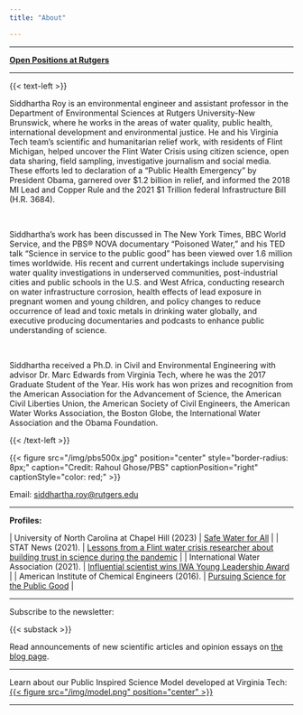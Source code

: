 ```yaml
---
title: "About"

---
```


------

**[Open Positions at Rutgers](/hiring/)**

------

{{< text-left >}}


Siddhartha Roy is an environmental engineer and assistant professor in the Department of Environmental Sciences at Rutgers University-New Brunswick, where he works in the areas of water quality, public health, international development and environmental justice. He and his Virginia Tech team’s scientific and humanitarian relief work, with residents of Flint Michigan, helped uncover the Flint Water Crisis using citizen science, open data sharing, field sampling, investigative journalism and social media. These efforts led to declaration of a “Public Health Emergency” by President Obama, garnered over $1.2 billion in relief, and informed the 2018 MI Lead and Copper Rule and the 2021 $1 Trillion federal Infrastructure Bill (H.R. 3684).

<br>

Siddhartha’s work has been discussed in The New York Times, BBC World Service, and the PBS® NOVA documentary “Poisoned Water,” and his TED talk “Science in service to the public good” has been viewed over 1.6 million times worldwide. His recent and current undertakings include supervising water quality investigations in underserved communities, post-industrial cities and public schools in the U.S. and West Africa, conducting research on water infrastructure corrosion, health effects of lead exposure in pregnant women and young children, and policy changes to reduce occurrence of lead and toxic metals in drinking water globally, and executive producing documentaries and podcasts to enhance public understanding of science.

<br>

Siddhartha received a Ph.D. in Civil and Environmental Engineering with advisor Dr. Marc Edwards from Virginia Tech, where he was the 2017 Graduate Student of the Year. His work has won prizes and recognition from the American Association for the Advancement of Science, the American Civil Liberties Union, the American Society of Civil Engineers, the American Water Works Association, the Boston Globe, the International Water Association and the Obama Foundation.


{{< /text-left >}}


{{< figure src="/img/pbs500x.jpg" position="center" style="border-radius: 8px;" caption="Credit: Rahoul Ghose/PBS" captionPosition="right" captionStyle="color: red;" >}}


Email: [siddhartha.roy@rutgers.edu](mailto:siddhartha.roy@rutgers.edu)

------

**Profiles:**

|  University of North Carolina at Chapel Hill (2023)  |  [Safe Water for All](https://endeavors.unc.edu/safe-water-for-all/)  |
|  STAT News (2021).  |  [Lessons from a Flint water crisis researcher about building trust in science during the pandemic](https://www.statnews.com/2021/11/18/flint-water-science-trust-covid19/)  |
|  International Water Association (2021).  |  [Influential scientist wins IWA Young Leadership Award](https://iwa-network.org/press/influential-scientist-wins-iwa-young-leadership-award/)  |
|  American Institute of Chemical Engineers (2016).  |  [Pursuing Science for the Public Good](https://www.aiche.org/resources/publications/cep/2016/december/profile-pursuing-science-public-good)  |

------

Subscribe to the newsletter:

{{< substack >}}

Read announcements of new scientific articles and opinion essays on [the blog page](/posts/).

------

Learn about our Public Inspired Science Model developed at Virginia Tech:
[{{< figure src="/img/model.png" position="center" >}}](https://onlineethics.org/sites/onlineethics/files/2021-09/NAE%20Edwards%20Roy%20Submission.pdf)

------
